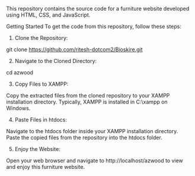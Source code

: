 This repository contains the source code for a furniture website developed using HTML, CSS, and JavaScript.

Getting Started
To get the code from this repository, follow these steps:

1. Clone the Repository:

git clone https://github.com/ritesh-dotcom2/Bioskire.git

2. Navigate to the Cloned Directory:

cd azwood

3. Copy Files to XAMPP:

Copy the extracted files from the cloned repository to your XAMPP installation directory.
Typically, XAMPP is installed in C:\xampp on Windows.

4. Paste Files in htdocs:

Navigate to the htdocs folder inside your XAMPP installation directory.
Paste the copied files from the repository into the htdocs folder.

5. Enjoy the Website:

Open your web browser and navigate to http://localhost/azwood to view and enjoy this furniture website.



